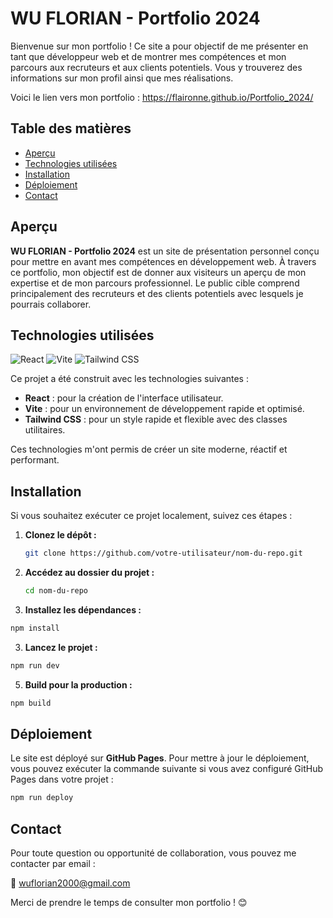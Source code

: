 # WU FLORIAN - Portfolio 2024

Bienvenue sur mon portfolio ! Ce site a pour objectif de me présenter en tant que développeur web et de montrer mes compétences et mon parcours aux recruteurs et aux clients potentiels. Vous y trouverez des informations sur mon profil ainsi que mes réalisations.

Voici le lien vers mon portfolio : https://flaironne.github.io/Portfolio_2024/

## Table des matières

- [Aperçu](#aperçu)
- [Technologies utilisées](#technologies-utilisées)
- [Installation](#installation)
- [Déploiement](#déploiement)
- [Contact](#contact)

## Aperçu

**WU FLORIAN - Portfolio 2024** est un site de présentation personnel conçu pour mettre en avant mes compétences en développement web. À travers ce portfolio, mon objectif est de donner aux visiteurs un aperçu de mon expertise et de mon parcours professionnel. Le public cible comprend principalement des recruteurs et des clients potentiels avec lesquels je pourrais collaborer.

## Technologies utilisées

![React](https://img.shields.io/badge/React-20232A?style=for-the-badge&logo=react&logoColor=61DAFB)
![Vite](https://img.shields.io/badge/Vite-646CFF?style=for-the-badge&logo=vite&logoColor=white)
![Tailwind CSS](https://img.shields.io/badge/Tailwind_CSS-38B2AC?style=for-the-badge&logo=tailwind-css&logoColor=white)

Ce projet a été construit avec les technologies suivantes :

- **React** : pour la création de l'interface utilisateur.
- **Vite** : pour un environnement de développement rapide et optimisé.
- **Tailwind CSS** : pour un style rapide et flexible avec des classes utilitaires.

Ces technologies m'ont permis de créer un site moderne, réactif et performant.

## Installation

Si vous souhaitez exécuter ce projet localement, suivez ces étapes :

1. **Clonez le dépôt :**

   ```bash
   git clone https://github.com/votre-utilisateur/nom-du-repo.git
   ```

2. **Accédez au dossier du projet :**

   ```bash
   cd nom-du-repo
   ```

3. **Installez les dépendances :**

```bash
npm install
```

3. **Lancez le projet :**

```bash
npm run dev
```

5. **Build pour la production :**

```bash
npm build
```

## Déploiement

Le site est déployé sur **GitHub Pages**. Pour mettre à jour le déploiement, vous pouvez exécuter la commande suivante si vous avez configuré GitHub Pages dans votre projet :

```bash
npm run deploy
```

## Contact

Pour toute question ou opportunité de collaboration, vous pouvez me contacter par email :

📧 wuflorian2000@gmail.com

Merci de prendre le temps de consulter mon portfolio ! 😊
